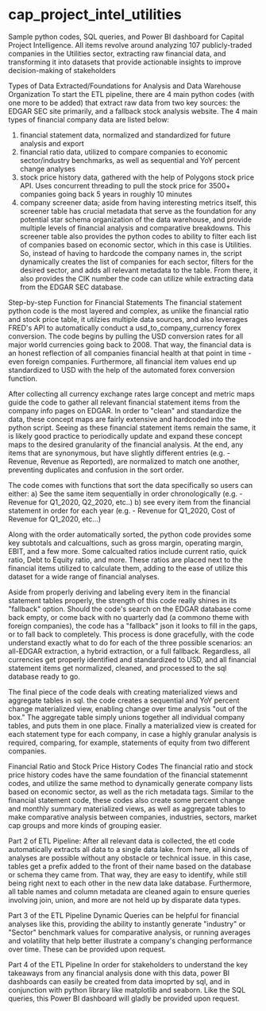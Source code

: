 # cap_project_intel_utilities
Sample python codes, SQL queries, and Power BI dashboard for Capital Project Intelligence. All items revolve around analyzing 107 publicly-traded companies in the Utilities sector, extracting raw financial data, and transforming it into datasets that provide actionable insights to improve decision-making of stakeholders


Types of Data Extracted/Foundations for Analysis and Data Warehouse Organization
To start the ETL pipeline, there are 4 main python codes (with one more to be added) that extract raw data from two key sources: the EDGAR SEC site primarily, and a fallback stock analysis website. The 4 main types of financial company data are listed below:
  1) financial statement data, normalized and standardized for future analysis and export
  2) financial ratio data, utilized to compare companies to economic sector/industry benchmarks, as well as sequential and YoY percent change analyses
  3) stock price history data, gathered with the help of Polygons stock price API.  Uses concurrent threading to pull the stock price for 3500+ companies going back 5 years in roughly 10 minutes
  4) company screener data; aside from having interesting metrics itself, this screener table has crucial metadata that serve as the foundation for any potential star schema organization of the data warehouse, and provide multiple levels of financial analysis and comparative breakdowns. This screener table also provides the python codes to ability to filter each list of companies based on economic sector, which in this case is Utilities. So, instead of having to hardcode the company names in, the script dynamically creates the list of companies for each sector, filters for the desired sector, and adds all relevant metadata to the table. From there, it also provides the CIK number the code can utilize while extracting data from the EDGAR SEC database.


Step-by-step Function for Financial Statements
The financial statement python code is the most layered and complex, as unlike the financial ratio and stock price table, it utilzies multiple data sources, and also leverages FRED's API to automatically conduct a usd_to_company_currency forex conversion. The code begins by pulling the USD conversion rates for all major world currencies going back to 2008. That way, the financial data is an honest reflection of all companies financial health at that point in time - even foreign companies. Furthermore, all financial item values end up standardized to USD with the help of the automated forex conversion function.

After collecting all currency exchange rates  large concept and metric maps guide the code to gather all relevant financial statement items from the company info pages on EDGAR. In order to "clean" and standardize the data, these concept maps are fairly extensive and hardcoded into the python script. Seeing as these financial statement items remain the same, it is likely good practice to periodically update and expand these concept maps to the desired granularity of the financial analysis. At the end, any items that are synonymous, but have slightly different entries (e.g. - Revenue, Revenue as Reported), are normalized to match one another, preventing duplicates and confusion in the sort order.

The code comes with functions that sort the data specifically so users can either:
a) See the same item sequentially in order chronologically (e.g. - Revenue for Q1_2020, Q2_2020, etc..)
b) see every item from the financial statement in order for each year (e.g. - Revenue for Q1_2020, Cost of Revenue for Q1_2020, etc...)

Along with the order automatically sorted, the python code provides some key subtotals and calcualtions, such as gross margin, operating margin, EBIT, and a few more.  Some calcualted ratios include current ratio, quick ratio, Debt to Equity ratio, and more.  These ratios are placed next to the financial items utilized to calculate them, adding to the ease of utilize this dataset for a wide range of financial analyses.

Aside from properly deriving and labeling every item in the financial statement tables properly, the strength of this code really shines in its "fallback" option. Should the code's search on the EDGAR database come back empty, or come back with no quarterly dad (a commono theme with foreign companies), the code has a "fallback" json it looks to fill in the gaps, or to fall back to completely. This process is done gracefully, with the code understand exactly what to do for each of the three possible scenarios: an all-EDGAR extraction, a hybrid extraction, or a full fallback.  Regardless, all currencies get properly identified and standardized to USD, and all financial statement items get normalized, cleaned, and processed to the sql database ready to go.

The final piece of the code deals with creating materialized views and aggregate tables in sql. the code creates a sequential and YoY percent change materialized view, enabling change over time analysis "out of the box." The aggregate table simply unions together all individual company tables, and puts them in one place. Finally a materialized view is created for each statement type for each company, in case a highly granular analysis is required, comparing, for example, statements of equity from two different companies.


Financial Ratio and Stock Price History Codes
The financial ratio and stock price history codes have the same foundation of the financial statemennt codes, and utilize the same method to dynamically generate company lists based on economic sector, as well as the rich metadata tags. Similar to the financial statement code, these codes also create some percent change and monthly summary materialized views, as well as aggregate tables to make comparative analysis between companies, industries, sectors, market cap groups and more kinds of grouping easier. 





Part 2 of ETL Pipeline:
After all relevant data is collected, the etl code automatically extracts all data to a single data lake.  from here, all kinds of analyses are possible without any obstacle or technical issue. in this case, tables get a prefix added to the front of their name based on the database or schema they came from.  That way, they are easy to identify, while still being right next to each other in the new data lake database. Furthermore, all table names and column metadata are cleaned again to ensure queries involving join, union, and more are not held up by disparate data types.


Part 3 of the ETL Pipeline
Dynamic Queries can be helpful for financial analyses like this, providing the ability to instantly generate "industry" or "Sector" benchmark values for comparative analysis, or running averages and volatility that help better illustrate a company's changing performance over time. These can be provided upon request.


Part 4 of the ETL Pipeline
In order for stakeholders to understand the key takeaways from any financial analysis done with this data, power BI dashboards can easily be created from data imoprted by sql, and in conjunction with python library like matplotlib and seaborn.  Like the SQL queries, this Power BI dashboard will gladly be provided upon request.

